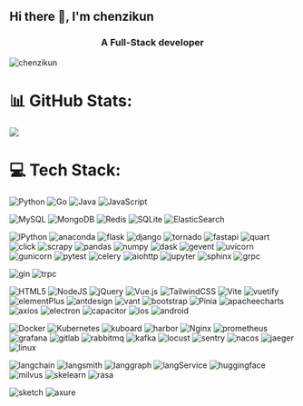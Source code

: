 ## Hi there 👋, I'm chenzikun
<h3 align="center">A Full-Stack developer</h3>  

<!--
**chenzikun/chenzikun** is a ✨ _special_ ✨ repository because its `README.md` (this file) appears on your GitHub profile.

Here are some ideas to get you started:

- 🔭 I’m currently working on ...
- 🌱 I’m currently learning ...
- 👯 I’m looking to collaborate on ...
- 🤔 I’m looking for help with ...
- 💬 Ask me about ...
- 📫 How to reach me: ...
- 😄 Pronouns: ...
- ⚡ Fun fact: ...
-->

<p align="left"> <img src="https://komarev.com/ghpvc/?username=chenzikun&label=Profile%20views&color=0e75b6&style=flat" alt="chenzikun" /> </p>

# 📊 GitHub Stats:
![](https://github-readme-stats.vercel.app/api?username=chenzikun&theme=radical&hide_border=false&include_all_commits=false&count_private=false)<br/>


# 💻 Tech Stack:
![Python](https://img.shields.io/badge/python-3670A0?style=for-the-badge&logo=python&logoColor=ffdd54)
![Go](https://img.shields.io/badge/Go-%2300ADD8.svg?style=for-the-badge&logo=Go&logoColor=white)
![Java](https://img.shields.io/badge/Java-ED8B00?style=for-the-badge&logo=openjdk&logoColor=white)
![JavaScript](https://shields.io/badge/JavaScript-F7DF1E?logo=JavaScript&logoColor=000&style=for-the-badge)

![MySQL](https://img.shields.io/badge/mysql-4479A1.svg?style=for-the-badge&logo=mysql&logoColor=white)
![MongoDB](https://img.shields.io/badge/MongoDB-%234ea94b.svg?style=for-the-badge&logo=mongodb&logoColor=white)
![Redis](https://img.shields.io/badge/redis-%23DD0031.svg?style=for-the-badge&logo=redis&logoColor=white)
![SQLite](https://img.shields.io/badge/sqlite-003B57?style=for-the-badge&logo=sqlite&logoColor=white)
![ElasticSearch](https://img.shields.io/badge/ElasticSearch-005571?style=for-the-badge&logo=elasticsearch)

![IPython](https://img.shields.io/badge/IPython-3670A0?style=for-the-badge&logo=IPython&logoColor=ffdd54)
![anaconda](https://img.shields.io/badge/anaconda-44A833?style=for-the-badge&logo=anaconda&logoColor=ffdd54)
![flask](https://img.shields.io/badge/flask-black.svg?style=for-the-badge&logo=flask&logoColor=white)
![django](https://img.shields.io/badge/django-092E20.svg?style=for-the-badge&logo=django&logoColor=green)
![tornado](https://img.shields.io/badge/tornado-%2307405e.svg?style=for-the-badge&logo=tornado&logoColor=white)
![fastapi](https://img.shields.io/badge/FastAPI-005571?style=for-the-badge&logo=fastapi&logoColor=009688)
![quart](https://img.shields.io/badge/quart-005571?style=for-the-badge&logo=quart&logoColor=009688)
![click](https://img.shields.io/badge/click-%2307405e.svg?style=for-the-badge&logo=click&logoColor=white)
![scrapy](https://img.shields.io/badge/scrapy-60A839.svg?style=for-the-badge&logo=scrapy&logoColor=white)
![pandas](https://img.shields.io/badge/pandas-150458.svg?style=for-the-badge&logo=pandas&logoColor=white)
![numpy](https://img.shields.io/badge/numpy-013243.svg?style=for-the-badge&logo=numpy&logoColor=white)
![dask](https://img.shields.io/badge/dask-FC6E6B.svg?style=for-the-badge&logo=dask&logoColor=white)
![gevent](https://img.shields.io/badge/gevent-%2307405e.svg?style=for-the-badge&logo=gevent&logoColor=white)
![uvicorn](https://img.shields.io/badge/uvicorn-%2307405e.svg?style=for-the-badge&logo=uvicorn&logoColor=white)
![gunicorn](https://img.shields.io/badge/gunicorn-499848.svg?style=for-the-badge&logo=gunicorn&logoColor=white)
![pytest](https://img.shields.io/badge/pytest-%2307405e.svg?style=for-the-badge&logo=pytest&logoColor=white)
![celery](https://img.shields.io/badge/celery-green.svg?style=for-the-badge&logo=celery&logoColor=white)
![aiohttp](https://img.shields.io/badge/aiohttp-%23316192.svg?style=for-the-badge&logo=aiohttp&logoColor=white)
![jupyter](https://img.shields.io/badge/jupyter-F37626.svg?style=for-the-badge&logo=jupyter&logoColor=white)
![sphinx](https://img.shields.io/badge/sphinx-000000.svg?style=for-the-badge&logo=sphinx&logoColor=white)
![grpc](https://img.shields.io/badge/grpc-%2307405e.svg?style=for-the-badge&logo=grpc&logoColor=white)

![gin](https://img.shields.io/badge/gin-008ECF.svg?style=for-the-badge&logo=gin&logoColor=white)
![trpc](https://img.shields.io/badge/trpc-2596BE.svg?style=for-the-badge&logo=trpc&logoColor=white)

![HTML5](https://img.shields.io/badge/html5-%23E34F26.svg?style=for-the-badge&logo=html5&logoColor=white)
![NodeJS](https://img.shields.io/badge/node.js-6DA55F?style=for-the-badge&logo=node.js&logoColor=white)
![jQuery](https://img.shields.io/badge/jQuery-0769AD?style=for-the-badge&logo=jquery&logoColor=white)
![Vue.js](https://img.shields.io/badge/vuejs-%2335495e.svg?style=for-the-badge&logo=vuedotjs&logoColor=%234FC08D)
![TailwindCSS](https://img.shields.io/badge/tailwindcss-06B6D4.svg?style=for-the-badge&logo=tailwind-css&logoColor=white)
![Vite](https://img.shields.io/badge/Vite-646CFF.svg?style=for-the-badge&logo=vite&logoColor=white)
![vuetify](https://img.shields.io/badge/vuetify-1867C0.svg?style=for-the-badge&logo=vuetify&logoColor=white)
![elementPlus](https://img.shields.io/badge/ElementPlus-00A1EA.svg?style=for-the-badge&logo=elementPlus&logoColor=white)
![antdesign](https://img.shields.io/badge/antdesign-0170FE.svg?style=for-the-badge&logo=antdesign&logoColor=white)
![vant](https://img.shields.io/badge/vant-%2300ADD8.svg?style=for-the-badge&logo=vant&logoColor=white)
![bootstrap](https://img.shields.io/badge/bootstrap-563D7C.svg?style=for-the-badge&logo=bootstrap&logoColor=white)
![Pinia](https://img.shields.io/badge/Pinia-yellow.svg?style=for-the-badge&logo=Pinia&logoColor=white)
![apacheecharts](https://img.shields.io/badge/echarts-AA344D.svg?style=for-the-badge&logo=apacheecharts&logoColor=white)
![axios](https://img.shields.io/badge/axios-5A29E4.svg?style=for-the-badge&logo=axios&logoColor=white)
![electron](https://img.shields.io/badge/electron-47848F.svg?style=for-the-badge&logo=electron&logoColor=white)
![capacitor](https://img.shields.io/badge/capacitor-119EFF.svg?style=for-the-badge&logo=capacitor&logoColor=white)
![ios](https://img.shields.io/badge/ios-000000.svg?style=for-the-badge&logo=ios&logoColor=white)
![android](https://img.shields.io/badge/android-34A853.svg?style=for-the-badge&logo=android&logoColor=white)

![Docker](https://img.shields.io/badge/docker-2496ED.svg?style=for-the-badge&logo=docker&logoColor=white)
![Kubernetes](https://img.shields.io/badge/kubernetes-%23326ce5.svg?style=for-the-badge&logo=kubernetes&logoColor=white)
![kuboard](https://img.shields.io/badge/kuboard-%23007ACC.svg?style=for-the-badge&logo=kuboard&logoColor=white)
![harbor](https://img.shields.io/badge/harbor-%23007ACC.svg?style=for-the-badge&logo=harbor&logoColor=white)
![Nginx](https://img.shields.io/badge/nginx-%23009639.svg?style=for-the-badge&logo=nginx&logoColor=white)
![prometheus](https://img.shields.io/badge/prometheus-E6522C.svg?style=for-the-badge&logo=prometheus&logoColor=white)
![grafana](https://img.shields.io/badge/grafana-gray.svg?style=for-the-badge&logo=grafana&logoColor=orange)
![gitlab](https://img.shields.io/badge/gitlab-FC6D26.svg?style=for-the-badge&logo=harbor&logoColor=white)
![rabbitmq](https://img.shields.io/badge/rabbitmq-%23FF6600.svg?style=for-the-badge&logo=rabbitmq&logoColor=white)
![kafka](https://img.shields.io/badge/Apache_Kafka-231F20?style=for-the-badge&logo=apache-kafka&logoColor=white)
![locust](https://img.shields.io/badge/locust-%2307405e.svg?style=for-the-badge&logo=locust&logoColor=white)
![sentry](https://img.shields.io/badge/sentry-white.svg?style=for-the-badge&logo=sentry&logoColor=gray)
![nacos](https://img.shields.io/badge/nacos-%2300ADD8.svg?style=for-the-badge&logo=nacos&logoColor=white)
![jaeger](https://img.shields.io/badge/jaeger-66CFE3.svg?style=for-the-badge&logo=jaeger&logoColor=white)
![linux](https://img.shields.io/badge/linux-FCC624.svg?style=for-the-badge&logo=linux&logoColor=white)

![langchain](https://img.shields.io/badge/langchain-blue.svg?style=for-the-badge&logo=langchain&logoColor=white)
![langsmith](https://img.shields.io/badge/langsmith-%2307405e.svg?style=for-the-badge&logo=langsmith&logoColor=white)
![langgraph](https://img.shields.io/badge/langgraph-%2307405e.svg?style=for-the-badge&logo=langgraph&logoColor=white)
![langService](https://img.shields.io/badge/langService-%2307405e.svg?style=for-the-badge&logo=langService&logoColor=white)
![huggingface](https://img.shields.io/badge/huggingface-ED8B00.svg?style=for-the-badge&logo=huggingface&logoColor=white)
![milvus](https://img.shields.io/badge/milvus-00A1EA.svg?style=for-the-badge&logo=milvus&logoColor=white)
![skelearn](https://img.shields.io/badge/skelearn-%2307405e.svg?style=for-the-badge&logo=skelearn&logoColor=white)
![rasa](https://img.shields.io/badge/rasa-5A17EE.svg?style=for-the-badge&logo=rasa&logoColor=white)

![sketch](https://img.shields.io/badge/sketch-F7B500.svg?style=for-the-badge&logo=sketch&logoColor=white)
![axure](https://img.shields.io/badge/axure-white.svg?style=for-the-badge&logo=axure&logoColor=blue)
